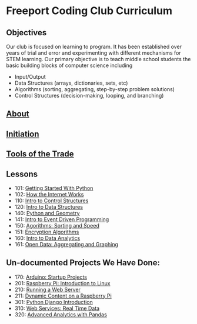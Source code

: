 # Freeport Coding Club Curriculum

## Objectives
Our club is focused on learning to program. It has been established over
years of trial and error and experimenting with different mechanisms for
STEM learning. Our primary objective is to teach middle school students
the basic building blocks of computer science including
- Input/Output
- Data Structures (arrays, dictionaries, sets, etc)
- Algorithms (sorting, aggregating, step-by-step problem solutions)
- Control Structures (decision-making, looping, and branching)
## [About](about.md)
## [Initiation](initiation.md)
## [Tools of the Trade](tools.md)
## Lessons
*   101:  [Getting Started With Python](101.md)
*   102:  [How the Internet Works](102.md)
*   110:  [Intro to Control Structures](110.md)
*   120:  [Intro to Data Structures](120.md)
*   140:  [Python and Geometry](140.md)
*   141:  [Intro to Event Driven Programming](141.md)
*   150:  [Agorithms:  Sorting and Speed](150.md)
*   151:  [Encryption Algorithms](151.md)
*   160:  [Intro to Data Analytics](160.md)
*   161:  [Open Data:  Aggregating and Graphing](#)

## Un-documented Projects We Have Done:
*   170:  [Arduino: Startup Projects](#)
*   201:  [Raspberry Pi:  Introduction to Linux](#)
*   210:  [Running a Web Server](#)
*   211:  [Dynamic Content on a Raspberry Pi](#)
*   301:  [Python Django Introduction](#)
*   310:  [Web Services:  Real Time Data](#)
*   320:  [Advanced Analytics with Pandas](#)
